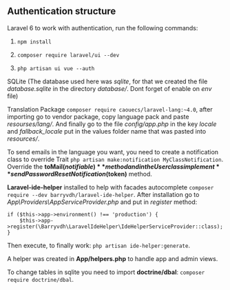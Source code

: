## Authentication structure

Laravel 6 to work with authentication, run the following commands:

1) `npm install`

2) `composer require laravel/ui --dev`

3) `php artisan ui vue --auth`

SQLite (The database used here was *sqlite*, for that we created the file *database.sqlite* in the directory *database/*.
Dont forget of enable on *env* file)

Translation Package `composer require caouecs/laravel-lang:~4.0`, after importing go to vendor package, copy language pack and
paste *resourses/lang/*. And finally go to the file *config/app.php* in the key *locale* and *fallback_locale* put in the
values folder name that was pasted into *resources/*.

To send emails in the language you want, you need to create a notification class to override Trait
`php artisan make:notification MyClassNotification`. Override the **toMail($notifiable)** method and in the User class implement
**sendPasswordResetNotification($token)** method.

**Laravel-ide-helper** installed to help with facades autocomplete `composer require --dev barryvdh/laravel-ide-helper`.
After installation go to *App\Providers\AppServiceProvider.php* and put in *register* method:

    if ($this->app->environment() !== 'production') {
        $this->app->register(\Barryvdh\LaravelIdeHelper\IdeHelperServiceProvider::class);
    }

Then execute, to finally work: `php artisan ide-helper:generate`.

A helper was created in **App/helpers.php** to handle app and admin views.

To change tables in sqlite you need to import **doctrine/dbal**: `composer require doctrine/dbal`.
